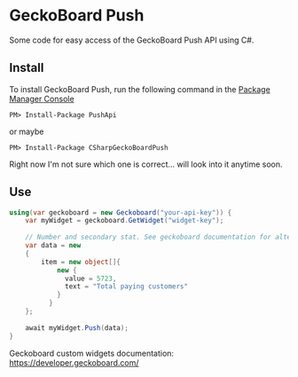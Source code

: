 # GeckoBoard Push
Some code for easy access of the GeckoBoard Push API using C#.

## Install

To install  GeckoBoard Push, run the following command in the [Package Manager Console](http://docs.nuget.org/docs/start-here/using-the-package-manager-console)
<p><code>PM&gt; Install-Package PushApi</code></p> or maybe <p><code>PM&gt; Install-Package CSharpGeckoBoardPush</code></p>

Right now I'm not sure which one is correct... will look into it anytime soon.

## Use

```csharp
using(var geckoboard = new Geckoboard("your-api-key")) {
    var myWidget = geckoboard.GetWidget("widget-key");
    
    // Number and secondary stat. See geckoboard documentation for alternatives 
    var data = new
    {
        item = new object[]{
            new {
              value = 5723,
              text = "Total paying customers"
            }
          }
    };
    
    await myWidget.Push(data);
}
```

Geckoboard custom widgets documentation: https://developer.geckoboard.com/
